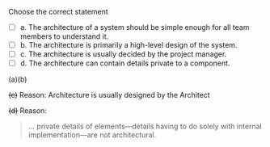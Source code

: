 <panel header=":lock::key: Statements about architecture">
<question>

Choose the correct statement

- [ ] a. The architecture of a system should be simple enough for all team members to understand it.
- [ ] b. The architecture is primarily a high-level design of the system.
- [ ] c. The architecture is usually decided by the project manager.
- [ ] d. The architecture can contain details private to a component.

<div slot="answer">

(a)(b)

~~(c)~~ Reason: Architecture is usually designed by the Architect

~~(d)~~ Reason: 
>... private details of elements—details having to do solely with internal implementation—are not architectural.


</div>
</question>
</panel>
